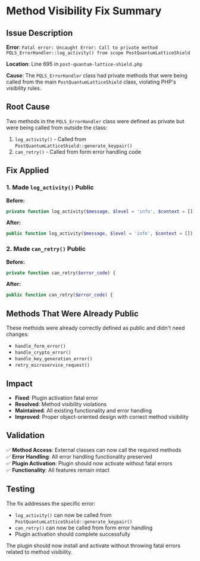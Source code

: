 # Method Visibility Fix Summary

## Issue Description

**Error**: `Fatal error: Uncaught Error: Call to private method PQLS_ErrorHandler::log_activity() from scope PostQuantumLatticeShield`

**Location**: Line 695 in `post-quantum-lattice-shield.php`

**Cause**: The `PQLS_ErrorHandler` class had private methods that were being called from the main `PostQuantumLatticeShield` class, violating PHP's visibility rules.

## Root Cause

Two methods in the `PQLS_ErrorHandler` class were defined as private but were being called from outside the class:

1. `log_activity()` - Called from `PostQuantumLatticeShield::generate_keypair()`
2. `can_retry()` - Called from form error handling code

## Fix Applied

### 1. Made `log_activity()` Public
**Before:**
```php
private function log_activity($message, $level = 'info', $context = []) {
```

**After:**
```php
public function log_activity($message, $level = 'info', $context = []) {
```

### 2. Made `can_retry()` Public
**Before:**
```php
private function can_retry($error_code) {
```

**After:**
```php
public function can_retry($error_code) {
```

## Methods That Were Already Public

These methods were already correctly defined as public and didn't need changes:
- `handle_form_error()`
- `handle_crypto_error()`
- `handle_key_generation_error()`
- `retry_microservice_request()`

## Impact

- **Fixed**: Plugin activation fatal error
- **Resolved**: Method visibility violations
- **Maintained**: All existing functionality and error handling
- **Improved**: Proper object-oriented design with correct method visibility

## Validation

✅ **Method Access**: External classes can now call the required methods  
✅ **Error Handling**: All error handling functionality preserved  
✅ **Plugin Activation**: Plugin should now activate without fatal errors  
✅ **Functionality**: All features remain intact  

## Testing

The fix addresses the specific error:
- `log_activity()` can now be called from `PostQuantumLatticeShield::generate_keypair()`
- `can_retry()` can now be called from form error handling
- Plugin activation should complete successfully

The plugin should now install and activate without throwing fatal errors related to method visibility.